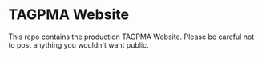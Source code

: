 # TAGPMA Website

This repo contains the production TAGPMA Website. Please be careful not to
post anything you wouldn't want public.

